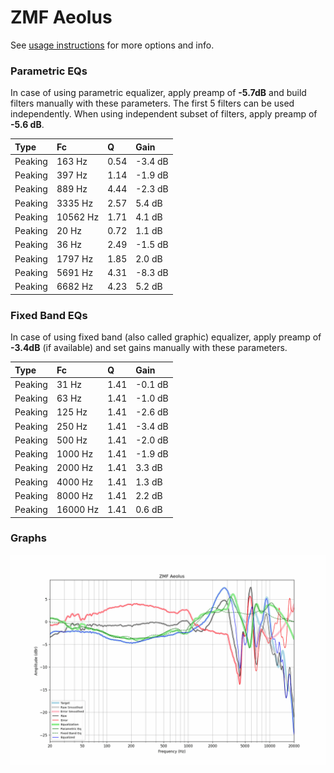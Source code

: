 # ZMF Aeolus
See [usage instructions](https://github.com/jaakkopasanen/AutoEq#usage) for more options and info.

### Parametric EQs
In case of using parametric equalizer, apply preamp of **-5.7dB** and build filters manually
with these parameters. The first 5 filters can be used independently.
When using independent subset of filters, apply preamp of **-5.6 dB**.

| Type    | Fc       |    Q | Gain    |
|:--------|:---------|:-----|:--------|
| Peaking | 163 Hz   | 0.54 | -3.4 dB |
| Peaking | 397 Hz   | 1.14 | -1.9 dB |
| Peaking | 889 Hz   | 4.44 | -2.3 dB |
| Peaking | 3335 Hz  | 2.57 | 5.4 dB  |
| Peaking | 10562 Hz | 1.71 | 4.1 dB  |
| Peaking | 20 Hz    | 0.72 | 1.1 dB  |
| Peaking | 36 Hz    | 2.49 | -1.5 dB |
| Peaking | 1797 Hz  | 1.85 | 2.0 dB  |
| Peaking | 5691 Hz  | 4.31 | -8.3 dB |
| Peaking | 6682 Hz  | 4.23 | 5.2 dB  |

### Fixed Band EQs
In case of using fixed band (also called graphic) equalizer, apply preamp of **-3.4dB**
(if available) and set gains manually with these parameters.

| Type    | Fc       |    Q | Gain    |
|:--------|:---------|:-----|:--------|
| Peaking | 31 Hz    | 1.41 | -0.1 dB |
| Peaking | 63 Hz    | 1.41 | -1.0 dB |
| Peaking | 125 Hz   | 1.41 | -2.6 dB |
| Peaking | 250 Hz   | 1.41 | -3.4 dB |
| Peaking | 500 Hz   | 1.41 | -2.0 dB |
| Peaking | 1000 Hz  | 1.41 | -1.9 dB |
| Peaking | 2000 Hz  | 1.41 | 3.3 dB  |
| Peaking | 4000 Hz  | 1.41 | 1.3 dB  |
| Peaking | 8000 Hz  | 1.41 | 2.2 dB  |
| Peaking | 16000 Hz | 1.41 | 0.6 dB  |

### Graphs
![](./ZMF%20Aeolus.png)
